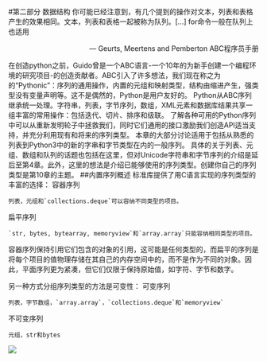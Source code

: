 #第二部分 数据结构
你可能已经注意到，有几个提到的操作对文本，列表和表格产生的效果相同。文本，列表和表格一起被称为队列。[...] for命令一般在队列上也适用
<p align="right">— Geurts, Meertens and Pemberton
ABC程序员手册</p>
在创造python之前，Guido曾是一个ABC语言-一个10年的为新手创建一个编程环境的研究项目-的创造贡献者。ABC引入了许多想法，我们现在称之为的“Pythonic”：序列的通用操作，内置的元组和映射类型，结构由缩进产生，强类型没有变量声明等。这不是偶然的，Python是用户友好的。
Python从ABC序列继承统一处理。字符串，列表，字节序列，数组，XML元素和数据库结果共享一组丰富的常用操作：包括迭代、切片、排序和级联。
了解各种可用的Python序列中可以从重新发明轮子中拯救我们，同时它们通用的接口激励我们创造API适当支持，并充分利用现有和将来的序列类型。
本章的大部分讨论适用于包括从熟悉的列表到Python3中的新的字串和字节类型在内的一般序列。
具体的关于列表、元组、数组和队列的话题也包括在这里，但对Unicode字符串和字节序列的介绍是延后至第4章。此外，这里的想法是介绍已能够使用的序列类型。创建你自己的序列类型是第10章的主题。
##内置序列概述
标准库提供了用C语言实现的序列类型的丰富的选择：
容器序列

	列表，元组和`collections.deque`可以容纳不同类型的项目。
扁平序列

	`str, bytes, bytearray, memoryview`和`array.array`只能容纳相同类型的项目。
容器序列保持引用它们包含的对象的引用，这可能是任何类型的，而扁平的序列是将每个项目的值物理存储在其自己的内存空间中的，而不是作为不同的对象。因此，平面序列更为紧凑，但它们仅限于保持原始值，如字符、字节和数字。

另一种方式分组序列类型的方法是可变性：
可变序列

	列表，字节数组，`array.array`，`collections.deque`和`memoryview`
不可变序列

	元组，str和bytes
![](http://ww4.sinaimg.cn/large/006y8lVagw1f8f6lx2tlkj30v20aujt1.jpg)
<p align="center>图2-1 从collections.abc一些类绘制的UML类图。超类都在左侧;继承箭头从子类指向到超类。斜体名称是抽象类和抽象方法
</p>
图2-1有助于形象化可变序列和那些不可变序列的不同，可变序列同时还继承了它们的几种方法。需要注意的是内置的具体序列类型实际不是Sequence和MutableSequence ABCs(抽象基类) 中所描绘的子类，但抽象基类仍然是作为从一个形式化的序列类型期待一个全特性的序列类型功能有用的。
牢记这些共同的特点 - 可变VS不变;容器VS扁平 - 有助于你推断一个序列类型其他序列类型不同在哪里。

最根本的序列类型是列表 -分可变和混合型。
我相信你是轻松的处理它们，所以我们会跳转到列表推导式，一种强大的方式构建列表因为语法可能不熟悉没有充分利用。

掌握列表解析打开生成器表达式的大门- 生成器表达式其他用途之间 - 能够产生元素来填充任何类型的序列。
这两个都是下一个部分的主题。
